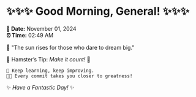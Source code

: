# ✨✨✨ Good Morning, General! ✨✨✨

**📅 Date:** November 01, 2024  
**⏰ Time:** 02:49 AM  

🌅 "The sun rises for those who dare to dream big."  

🐹 Hamster’s Tip: _Make it count!_ 💪  

```
🚀 Keep learning, keep improving.  
🧑‍💻 Every commit takes you closer to greatness!  
```

✨ *Have a Fantastic Day!* ✨  

